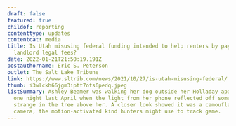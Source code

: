 ```yaml
---
draft: false
featured: true
childof: reporting
contenttype: updates
contentcat: media
title: Is Utah misusing federal funding intended to help renters by paying
  landlord legal fees?
date: 2022-01-21T21:50:19.191Z
postauthorname: Eric S. Peterson
outlet: The Salt Lake Tribune
link: https://www.sltrib.com/news/2021/10/27/is-utah-misusing-federal/
thumb: i3wlckh66jgm3iptt7ots6pedq.jpeg
listSummary: Ashley Beamer was walking her dog outside her Holladay apartment
  one night last April when the light from her phone reflected off something
  strange in the tree above her. A closer look showed it was a camouflage video
  camera, the motion-activated kind hunters might use to track game.
---
```

